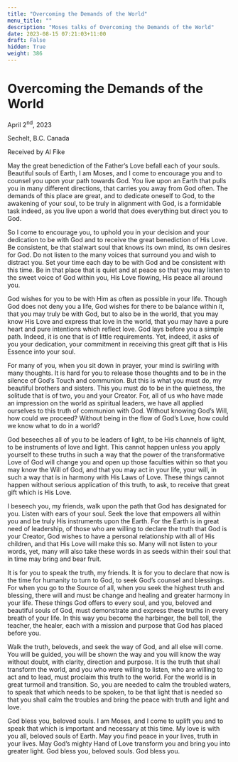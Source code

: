 ```yaml
---
title: "Overcoming the Demands of the World"
menu_title: ""
description: "Moses talks of Overcoming the Demands of the World"
date: 2023-08-15 07:21:03+11:00
draft: False
hidden: True
weight: 386
---
```

# Overcoming the Demands of the World

April 2<sup>nd</sup>, 2023

Sechelt, B.C. Canada

Received by Al Fike  



May the great benediction of the Father’s Love befall each of your souls. Beautiful souls of Earth, I am Moses, and I come to encourage you and to counsel you upon your path towards God. You live upon an Earth that pulls you in many different directions, that carries you away from God often. The demands of this place are great, and to dedicate oneself to God, to the awakening of your soul, to be truly in alignment with God, is a formidable task indeed, as you live upon a world that does everything but direct you to God.

So I come to encourage you, to uphold you in your decision and your dedication to be with God and to receive the great benediction of His Love. Be consistent, be that stalwart soul that knows its own mind, its own desires for God. Do not listen to the many voices that surround you and wish to distract you. Set your time each day to be with God and be consistent with this time. Be in that place that is quiet and at peace so that you may listen to the sweet voice of God within you, His Love flowing, His peace all around you. 

God wishes for you to be with Him as often as possible in your life. Though God does not deny you a life, God wishes for there to be balance within it, that you may truly be with God, but to also be in the world, that you may know His Love and express that love in the world, that you may have a pure heart and pure intentions which reflect love. God lays before you a simple path. Indeed, it is one that is of little requirements. Yet,  indeed, it asks of you your dedication, your commitment in receiving this great gift that is His Essence into your soul. 

For many of you, when you sit down in prayer, your mind is swirling with many thoughts. It is hard for you to release those thoughts and to be in the silence of God’s Touch and communion. But this is what you must do, my beautiful brothers and sisters. This you must do to be in the quietness, the solitude that is of two, you and your Creator. For, all of us who have made an impression on the world as spiritual leaders, we have all applied ourselves to this truth of communion with God. Without knowing God’s Will, how could we proceed? Without being in the flow of God’s Love, how could we know what to do in a world?

God beseeches all of you to be leaders of light, to be His channels of light, to be instruments of love and light. This cannot happen unless you apply yourself to these truths in such a way that the power of the transformative Love of God will change you and open up those faculties within so that you may know the Will of God, and that you may act in your life, your will, in such a way that is in harmony with His Laws of Love.  These things cannot happen without serious application of this truth, to ask, to receive that great gift which is His Love. 

I beseech you, my friends, walk upon the path that God has designated for you. Listen with ears of your soul. Seek the love that empowers all within you and be truly His instruments upon the Earth. For the Earth is in great need of leadership, of those who are willing to declare the truth that God is your Creator, God wishes to have a personal relationship with all of His children, and that His Love will make this so. Many will not listen to your words, yet,  many will also take these words in as seeds within their soul that in time may bring and bear fruit.
 
It is for you to speak the truth, my friends. It is for you to declare that now is the time for humanity to turn to God, to seek God’s counsel and blessings. For when you go to the Source of all, when you seek the highest truth and blessing, there will and must be change and healing and greater harmony in your life. These things God offers to every soul, and you, beloved and beautiful souls of God, must demonstrate and express these truths in every breath of your life. In this way you become the harbinger, the bell toll, the teacher, the healer, each with a mission and purpose that God has placed before you. 

Walk the truth, beloveds, and seek the way of God, and all else will come. You will be guided, you will be shown the way and you will know the way without doubt, with clarity, direction and purpose. It is the truth that shall transform the world, and you who were willing to listen, who are willing to act and to lead, must proclaim this truth to the world. For the world is in great turmoil and transition. So, you are needed to calm the troubled waters, to speak that which needs to be spoken, to be that light that is needed so that you shall calm the troubles and bring the peace with truth and light and love.

God bless you, beloved souls. I am Moses, and I come to uplift you and to speak that which is important and necessary at this time. My love is with you all, beloved souls of Earth. May you find peace in your lives, truth in your lives. May God’s mighty Hand of Love transform you and bring you into greater light. God bless you, beloved souls. God bless you. 
